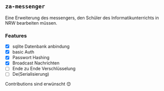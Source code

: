 ## `za-messenger`

Eine Erweiterung des messengers, den Schüler des Informatikunterrichts in NRW bearbeiten müssen.

### Features

- [x] sqlite Datenbank anbindung
- [x] basic Auth
- [x] Passwort Hashing
- [x] Broadcast Nachrichten
- [ ] Ende zu Ende Verschlüsselung
- [ ] De(Serialisierung)

Contributions sind erwünscht 😊
